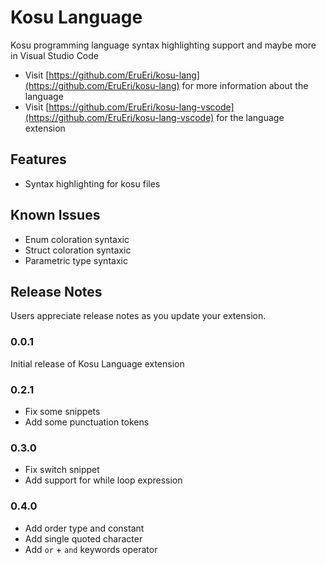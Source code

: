 # Kosu Language

Kosu programming language syntax highlighting support and maybe more in Visual Studio Code

- Visit [https://github.com/EruEri/kosu-lang](https://github.com/EruEri/kosu-lang) for more information about the language
- Visit [https://github.com/EruEri/kosu-lang-vscode](https://github.com/EruEri/kosu-lang-vscode) for the language extension

## Features

- Syntax highlighting for kosu files

## Known Issues

- Enum coloration syntaxic
- Struct coloration syntaxic
- Parametric type syntaxic

## Release Notes

Users appreciate release notes as you update your extension.

### 0.0.1

Initial release of Kosu Language extension

### 0.2.1

- Fix some snippets
- Add some punctuation tokens

### 0.3.0
- Fix switch snippet
- Add support for while loop expression

### 0.4.0
- Add order type and constant
- Add single quoted character
- Add ```or``` + ```and``` keywords operator